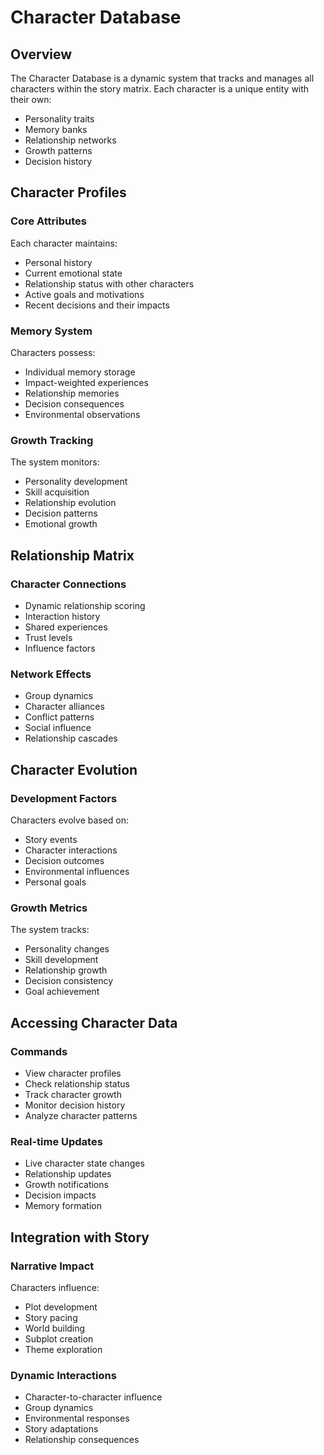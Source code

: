 # Character Database

## Overview

The Character Database is a dynamic system that tracks and manages all characters within the story matrix. Each character is a unique entity with their own:
- Personality traits
- Memory banks
- Relationship networks
- Growth patterns
- Decision history

## Character Profiles

### Core Attributes
Each character maintains:
- Personal history
- Current emotional state
- Relationship status with other characters
- Active goals and motivations
- Recent decisions and their impacts

### Memory System
Characters possess:
- Individual memory storage
- Impact-weighted experiences
- Relationship memories
- Decision consequences
- Environmental observations

### Growth Tracking
The system monitors:
- Personality development
- Skill acquisition
- Relationship evolution
- Decision patterns
- Emotional growth

## Relationship Matrix

### Character Connections
- Dynamic relationship scoring
- Interaction history
- Shared experiences
- Trust levels
- Influence factors

### Network Effects
- Group dynamics
- Character alliances
- Conflict patterns
- Social influence
- Relationship cascades

## Character Evolution

### Development Factors
Characters evolve based on:
- Story events
- Character interactions
- Decision outcomes
- Environmental influences
- Personal goals

### Growth Metrics
The system tracks:
- Personality changes
- Skill development
- Relationship growth
- Decision consistency
- Goal achievement

## Accessing Character Data

### Commands
- View character profiles
- Check relationship status
- Track character growth
- Monitor decision history
- Analyze character patterns

### Real-time Updates
- Live character state changes
- Relationship updates
- Growth notifications
- Decision impacts
- Memory formation

## Integration with Story

### Narrative Impact
Characters influence:
- Plot development
- Story pacing
- World building
- Subplot creation
- Theme exploration

### Dynamic Interactions
- Character-to-character influence
- Group dynamics
- Environmental responses
- Story adaptations
- Relationship consequences 
